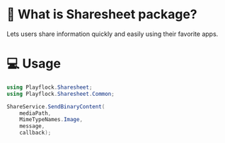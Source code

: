# 🎯 What is Sharesheet package?
Lets users share information quickly and easily using their favorite apps.

# 💻 Usage
```csharp
using Playflock.Sharesheet;
using Playflock.Sharesheet.Common;

ShareService.SendBinaryContent(
    mediaPath,
    MimeTypeNames.Image,
    message,
    callback);
```